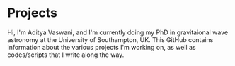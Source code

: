 # Projects

Hi, I'm Aditya Vaswani, and I'm currently doing my PhD in gravitaional wave astronomy at the University of Southampton, UK. This GitHub contains information about the various projects I'm working on, as well as codes/scripts that I write along the way.
